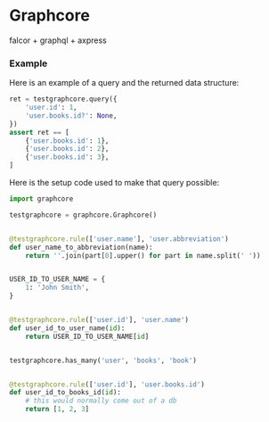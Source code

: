 # Graphcore
falcor + graphql + axpress

### Example

Here is an example of a query and the returned data structure:

```python
ret = testgraphcore.query({
    'user.id': 1,
    'user.books.id?': None,
})
assert ret == [
    {'user.books.id': 1},
    {'user.books.id': 2},
    {'user.books.id': 3},
]
```

Here is the setup code used to make that query possible:

```python
import graphcore

testgraphcore = graphcore.Graphcore()


@testgraphcore.rule(['user.name'], 'user.abbreviation')
def user_name_to_abbreviation(name):
    return ''.join(part[0].upper() for part in name.split(' '))


USER_ID_TO_USER_NAME = {
    1: 'John Smith',
}


@testgraphcore.rule(['user.id'], 'user.name')
def user_id_to_user_name(id):
    return USER_ID_TO_USER_NAME[id]


testgraphcore.has_many('user', 'books', 'book')


@testgraphcore.rule(['user.id'], 'user.books.id')
def user_id_to_books_id(id):
    # this would normally come out of a db
    return [1, 2, 3]


```
